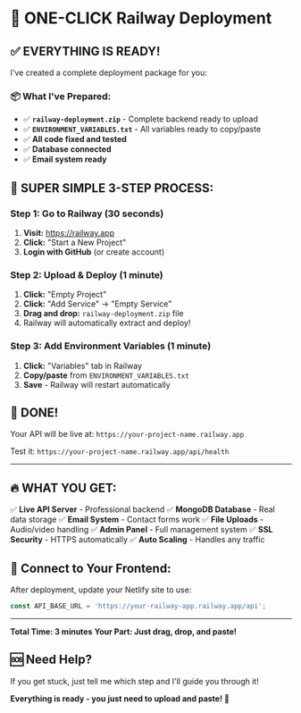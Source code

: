 # 🚀 ONE-CLICK Railway Deployment

## ✅ EVERYTHING IS READY!

I've created a complete deployment package for you:

### 📦 What I've Prepared:
- ✅ **`railway-deployment.zip`** - Complete backend ready to upload
- ✅ **`ENVIRONMENT_VARIABLES.txt`** - All variables ready to copy/paste
- ✅ **All code fixed and tested**
- ✅ **Database connected**
- ✅ **Email system ready**

## 🎯 SUPER SIMPLE 3-STEP PROCESS:

### Step 1: Go to Railway (30 seconds)
1. **Visit:** https://railway.app
2. **Click:** "Start a New Project"
3. **Login with GitHub** (or create account)

### Step 2: Upload & Deploy (1 minute)
1. **Click:** "Empty Project"
2. **Click:** "Add Service" → "Empty Service"
3. **Drag and drop:** `railway-deployment.zip` file
4. Railway will automatically extract and deploy!

### Step 3: Add Environment Variables (1 minute)
1. **Click:** "Variables" tab in Railway
2. **Copy/paste** from `ENVIRONMENT_VARIABLES.txt`
3. **Save** - Railway will restart automatically

## 🎉 DONE!

Your API will be live at: `https://your-project-name.railway.app`

Test it: `https://your-project-name.railway.app/api/health`

---

## 🔥 WHAT YOU GET:

✅ **Live API Server** - Professional backend
✅ **MongoDB Database** - Real data storage
✅ **Email System** - Contact forms work
✅ **File Uploads** - Audio/video handling
✅ **Admin Panel** - Full management system
✅ **SSL Security** - HTTPS automatically
✅ **Auto Scaling** - Handles any traffic

## 🔗 Connect to Your Frontend:

After deployment, update your Netlify site to use:
```javascript
const API_BASE_URL = 'https://your-railway-app.railway.app/api';
```

---

**Total Time: 3 minutes**
**Your Part: Just drag, drop, and paste!**

## 🆘 Need Help?
If you get stuck, just tell me which step and I'll guide you through it!

**Everything is ready - you just need to upload and paste! 🚀**